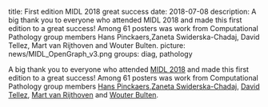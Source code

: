 title: First edition MIDL 2018 great success
date: 2018-07-08
description: A big thank you to everyone who attended MIDL 2018 and made this first edition to a great success! Among 61 posters was work from Computational Pathology group members Hans Pinckaers,Zaneta Swiderska-Chadaj, David Tellez, Mart van Rijthoven and Wouter Bulten.
picture: news/MIDL_OpenGraph_v3.png
groups: diag, pathology

A big thank you to everyone who attended <a href="https://midl.amsterdam/">MIDL 2018</a> and made this first edition to a great success! Among 61 posters was work from Computational Pathology group members <a href="https://diagnijmegen.github.io/website-pathology/members/hans-pinckaers/">Hans Pinckaers</a>,<a href="https://diagnijmegen.github.io/website-pathology/members/zaneta-swiderska-chadaj/">Zaneta Swiderska-Chadaj</a>, <a href="https://diagnijmegen.github.io/website-pathology/members/david-tellez/">David Tellez</a>, <a href="https://diagnijmegen.github.io/website-pathology/members/mart-van-rijthoven/">Mart van Rijthoven</a> and <a href="https://diagnijmegen.github.io/website-pathology/members/wouter-bulten/">Wouter Bulten</a>.
